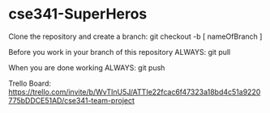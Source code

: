 # cse341-SuperHeros

Clone the repository and create a branch: 
git checkout -b [ nameOfBranch ]

Before you work in your branch of this repository ALWAYS: 
git pull


When you are done working ALWAYS:
git push


Trello Board:
https://trello.com/invite/b/WvTInU5J/ATTIe22fcac6f47323a18bd4c51a9220775bDDCE51AD/cse341-team-project
